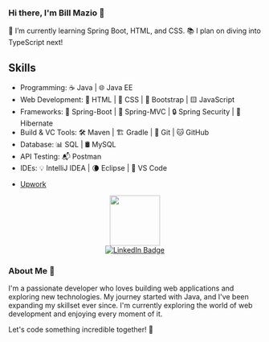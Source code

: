 ### Hi there, I'm Bill Mazio 👋

🌱 I’m currently learning Spring Boot, HTML, and CSS.
📚 I plan on diving into TypeScript next!

## Skills
- Programming: ☕️ Java | 🌐 Java EE  
- Web Development: 📄 HTML | 🎨 CSS | 🥾 Bootstrap | 🟨 JavaScript  
- Frameworks: 🍃 Spring-Boot | 🌿 Spring-MVC | 🔒 Spring Security | 🐻 Hibernate  
- Build & VC Tools: 🛠️ Maven | 🏗️ Gradle | 📁 Git | 🐱 GitHub  
- Database: 📊 SQL | 🛢️ MySQL  
- API Testing: 📬 Postman  
- IDEs: 💡 IntelliJ IDEA | 🌘 Eclipse | 🔵 VS Code  

<link rel="stylesheet" href="https://cdnjs.cloudflare.com/ajax/libs/font-awesome/6.0.0-beta3/css/all.min.css" integrity="sha384-sCOxbzFbfI04GYjnpP5kW3VZ+G2jwmY8lWIlCuc5gvlM7U4C/ve2Oojw5Jw1V3W2y" crossorigin="anonymous">


   - [<i class="fab fa-upwork"></i> Upwork](https://www.upwork.com/freelancers/~01f86a9f83d226c5cf?viewMode=1)
 
<div id="header" align="center">
  <img src="https://media.giphy.com/media/M9gbBd9nbDrOTu1Mqx/giphy.gif" width="100"/>
  <br>
  <a href="https://www.linkedin.com/in/vasileiosmaziotis?lipi=urn%3Ali%3Apage%3Ad_flagship3_profile_view_base_contact_details%3Bq7Rk7A%2F0TXCdDZI%2B9Q29yw%3D%3D">
    <img src="https://img.shields.io/badge/LinkedIn-blue?style=for-the-badge&logo=linkedin&logoColor=white" alt="LinkedIn Badge"/>
  </a>
</div>

### About Me 🌟
I'm a passionate developer who loves building web applications and exploring new technologies. My journey started with Java, and I've been expanding my skillset ever since. I'm currently exploring the world of web development and enjoying every moment of it.

Let's code something incredible together! 🚀




 
<!--
**billmazio/billmazio** is a ✨ _special_ ✨ repository because its `README.md` (this file) appears on your GitHub profile.

Here are some ideas to get you started:

- 🔭 I’m currently working on ...
- 🌱 I’m currently learning ...
- 👯 I’m looking to collaborate on ...
- 🤔 I’m looking for help with ...
- 💬 Ask me about ...
- 📫 How to reach me: ...
- 😄 Pronouns: ...
- ⚡ Fun fact: ...
-->

